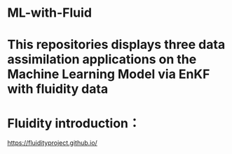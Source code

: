 # ML-with-Fluid

# This repositories displays three data assimilation applications on the Machine Learning Model via EnKF with fluidity data
# Fluidity introduction： 
https://fluidityproject.github.io/


